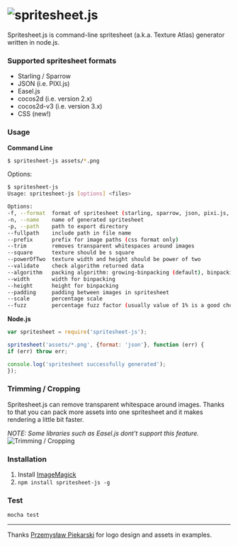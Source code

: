 ![spritesheet.js](http://i.imgur.com/RcHZ2qZ.png)
==============

Spritesheet.js is command-line spritesheet (a.k.a. Texture Atlas) generator written in node.js.

### Supported spritesheet formats ###
* Starling / Sparrow
* JSON (i.e. PIXI.js)
* Easel.js
* cocos2d (i.e. version 2.x)
* cocos2d-v3 (i.e. version 3.x) 
* CSS (new!)

### Usage ###
**Command Line**
```bash
$ spritesheet-js assets/*.png
```
Options:
```bash
$ spritesheet-js
Usage: spritesheet-js [options] <files>

Options:
-f, --format  format of spritesheet (starling, sparrow, json, pixi.js, easel.js, cocos2d)                                                          [default: "json"]
-n, --name    name of generated spritesheet                                                                                                        [default: "spritesheet"]
-p, --path    path to export directory                                                                                                             [default: "."]
--fullpath    include path in file name                                                                                                            [default: false]
--prefix      prefix for image paths (css format only)                                                                                             [default: ""]
--trim        removes transparent whitespaces around images                                                                                        [default: false]
--square      texture should be s square                                                                                                           [default: false]
--powerOfTwo  texture width and height should be power of two                                                                                      [default: false]
--validate    check algorithm returned data                                                                                                        [default: false]
--algorithm   packing algorithm: growing-binpacking (default), binpacking (requires passing --width and --height options), vertical or horizontal  [default: "growing-binpacking"]
--width       width for binpacking                                                                                                                 [default: undefined]
--height      height for binpacking                                                                                                                [default: undefined]
--padding     padding between images in spritesheet                                                                                                [default: 0]
--scale       percentage scale                                                                                                                     [default: "100%"]
--fuzz        percentage fuzz factor (usually value of 1% is a good choice)                                                                        [default: ""]
```
**Node.js**
```javascript
var spritesheet = require('spritesheet-js');

spritesheet('assets/*.png', {format: 'json'}, function (err) {
if (err) throw err;

console.log('spritesheet successfully generated');
});
```
  
  
### Trimming / Cropping ###
Spritesheet.js can remove transparent whitespace around images. Thanks to that you can pack more assets into one spritesheet and it makes rendering a little bit faster.

*NOTE: Some libraries such as Easel.js dont't support this feature.*
![Trimming / Cropping](http://i.imgur.com/76OokJU.png)

### Installation ###
1. Install [ImageMagick](http://www.imagemagick.org/)
2. ```npm install spritesheet-js -g```

### Test ###
```
mocha test
```

--------------
Thanks [Przemysław Piekarski](http://www.behance.net/piekarski) for logo design and assets in examples.
